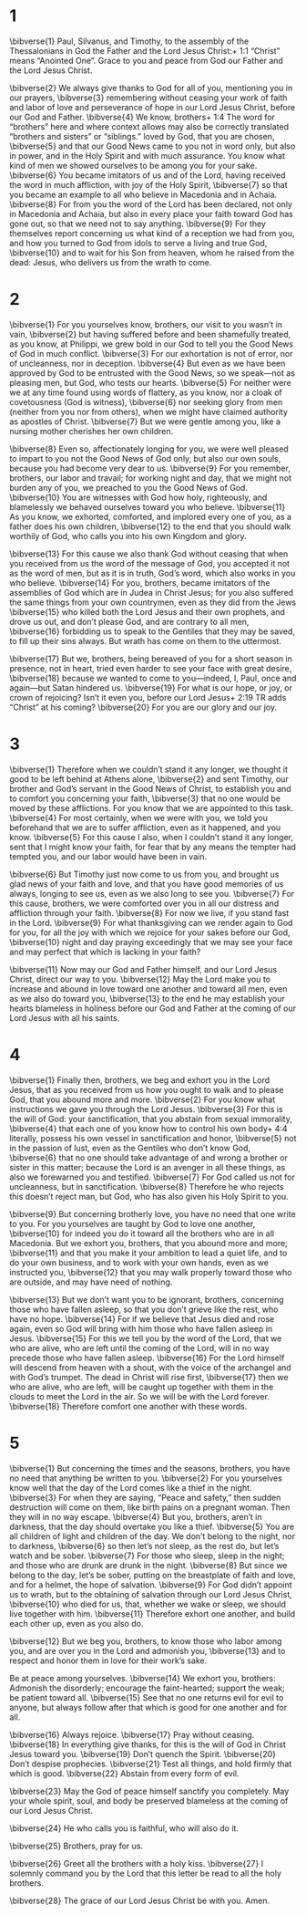 # 1 
\bibverse{1} Paul, Silvanus, and Timothy, to the assembly of the Thessalonians in God the Father and the Lord Jesus Christ:+ 1:1 “Christ” means “Anointed One”. Grace to you and peace from God our Father and the Lord Jesus Christ. 

\bibverse{2} We always give thanks to God for all of you, mentioning you in our prayers, \bibverse{3} remembering without ceasing your work of faith and labor of love and perseverance of hope in our Lord Jesus Christ, before our God and Father. \bibverse{4} We know, brothers+ 1:4 The word for “brothers” here and where context allows may also be correctly translated “brothers and sisters” or “siblings.” loved by God, that you are chosen, \bibverse{5} and that our Good News came to you not in word only, but also in power, and in the Holy Spirit and with much assurance. You know what kind of men we showed ourselves to be among you for your sake. \bibverse{6} You became imitators of us and of the Lord, having received the word in much affliction, with joy of the Holy Spirit, \bibverse{7} so that you became an example to all who believe in Macedonia and in Achaia. \bibverse{8} For from you the word of the Lord has been declared, not only in Macedonia and Achaia, but also in every place your faith toward God has gone out, so that we need not to say anything. \bibverse{9} For they themselves report concerning us what kind of a reception we had from you, and how you turned to God from idols to serve a living and true God, \bibverse{10} and to wait for his Son from heaven, whom he raised from the dead: Jesus, who delivers us from the wrath to come. 

# 2 
\bibverse{1} For you yourselves know, brothers, our visit to you wasn’t in vain, \bibverse{2} but having suffered before and been shamefully treated, as you know, at Philippi, we grew bold in our God to tell you the Good News of God in much conflict. \bibverse{3} For our exhortation is not of error, nor of uncleanness, nor in deception. \bibverse{4} But even as we have been approved by God to be entrusted with the Good News, so we speak—not as pleasing men, but God, who tests our hearts. \bibverse{5} For neither were we at any time found using words of flattery, as you know, nor a cloak of covetousness (God is witness), \bibverse{6} nor seeking glory from men (neither from you nor from others), when we might have claimed authority as apostles of Christ. \bibverse{7} But we were gentle among you, like a nursing mother cherishes her own children. 

\bibverse{8} Even so, affectionately longing for you, we were well pleased to impart to you not the Good News of God only, but also our own souls, because you had become very dear to us. \bibverse{9} For you remember, brothers, our labor and travail; for working night and day, that we might not burden any of you, we preached to you the Good News of God. \bibverse{10} You are witnesses with God how holy, righteously, and blamelessly we behaved ourselves toward you who believe. \bibverse{11} As you know, we exhorted, comforted, and implored every one of you, as a father does his own children, \bibverse{12} to the end that you should walk worthily of God, who calls you into his own Kingdom and glory. 

\bibverse{13} For this cause we also thank God without ceasing that when you received from us the word of the message of God, you accepted it not as the word of men, but as it is in truth, God’s word, which also works in you who believe. \bibverse{14} For you, brothers, became imitators of the assemblies of God which are in Judea in Christ Jesus; for you also suffered the same things from your own countrymen, even as they did from the Jews \bibverse{15} who killed both the Lord Jesus and their own prophets, and drove us out, and don’t please God, and are contrary to all men, \bibverse{16} forbidding us to speak to the Gentiles that they may be saved, to fill up their sins always. But wrath has come on them to the uttermost. 

\bibverse{17} But we, brothers, being bereaved of you for a short season in presence, not in heart, tried even harder to see your face with great desire, \bibverse{18} because we wanted to come to you—indeed, I, Paul, once and again—but Satan hindered us. \bibverse{19} For what is our hope, or joy, or crown of rejoicing? Isn’t it even you, before our Lord Jesus+ 2:19 TR adds “Christ” at his coming? \bibverse{20} For you are our glory and our joy. 

# 3 
\bibverse{1} Therefore when we couldn’t stand it any longer, we thought it good to be left behind at Athens alone, \bibverse{2} and sent Timothy, our brother and God’s servant in the Good News of Christ, to establish you and to comfort you concerning your faith, \bibverse{3} that no one would be moved by these afflictions. For you know that we are appointed to this task. \bibverse{4} For most certainly, when we were with you, we told you beforehand that we are to suffer affliction, even as it happened, and you know. \bibverse{5} For this cause I also, when I couldn’t stand it any longer, sent that I might know your faith, for fear that by any means the tempter had tempted you, and our labor would have been in vain. 

\bibverse{6} But Timothy just now come to us from you, and brought us glad news of your faith and love, and that you have good memories of us always, longing to see us, even as we also long to see you. \bibverse{7} For this cause, brothers, we were comforted over you in all our distress and affliction through your faith. \bibverse{8} For now we live, if you stand fast in the Lord. \bibverse{9} For what thanksgiving can we render again to God for you, for all the joy with which we rejoice for your sakes before our God, \bibverse{10} night and day praying exceedingly that we may see your face and may perfect that which is lacking in your faith? 

\bibverse{11} Now may our God and Father himself, and our Lord Jesus Christ, direct our way to you. \bibverse{12} May the Lord make you to increase and abound in love toward one another and toward all men, even as we also do toward you, \bibverse{13} to the end he may establish your hearts blameless in holiness before our God and Father at the coming of our Lord Jesus with all his saints. 

# 4 
\bibverse{1} Finally then, brothers, we beg and exhort you in the Lord Jesus, that as you received from us how you ought to walk and to please God, that you abound more and more. \bibverse{2} For you know what instructions we gave you through the Lord Jesus. \bibverse{3} For this is the will of God: your sanctification, that you abstain from sexual immorality, \bibverse{4} that each one of you know how to control his own body+ 4:4 literally, possess his own vessel in sanctification and honor, \bibverse{5} not in the passion of lust, even as the Gentiles who don’t know God, \bibverse{6} that no one should take advantage of and wrong a brother or sister in this matter; because the Lord is an avenger in all these things, as also we forewarned you and testified. \bibverse{7} For God called us not for uncleanness, but in sanctification. \bibverse{8} Therefore he who rejects this doesn’t reject man, but God, who has also given his Holy Spirit to you. 

\bibverse{9} But concerning brotherly love, you have no need that one write to you. For you yourselves are taught by God to love one another, \bibverse{10} for indeed you do it toward all the brothers who are in all Macedonia. But we exhort you, brothers, that you abound more and more; \bibverse{11} and that you make it your ambition to lead a quiet life, and to do your own business, and to work with your own hands, even as we instructed you, \bibverse{12} that you may walk properly toward those who are outside, and may have need of nothing. 

\bibverse{13} But we don’t want you to be ignorant, brothers, concerning those who have fallen asleep, so that you don’t grieve like the rest, who have no hope. \bibverse{14} For if we believe that Jesus died and rose again, even so God will bring with him those who have fallen asleep in Jesus. \bibverse{15} For this we tell you by the word of the Lord, that we who are alive, who are left until the coming of the Lord, will in no way precede those who have fallen asleep. \bibverse{16} For the Lord himself will descend from heaven with a shout, with the voice of the archangel and with God’s trumpet. The dead in Christ will rise first, \bibverse{17} then we who are alive, who are left, will be caught up together with them in the clouds to meet the Lord in the air. So we will be with the Lord forever. \bibverse{18} Therefore comfort one another with these words. 

# 5 
\bibverse{1} But concerning the times and the seasons, brothers, you have no need that anything be written to you. \bibverse{2} For you yourselves know well that the day of the Lord comes like a thief in the night. \bibverse{3} For when they are saying, “Peace and safety,” then sudden destruction will come on them, like birth pains on a pregnant woman. Then they will in no way escape. \bibverse{4} But you, brothers, aren’t in darkness, that the day should overtake you like a thief. \bibverse{5} You are all children of light and children of the day. We don’t belong to the night, nor to darkness, \bibverse{6} so then let’s not sleep, as the rest do, but let’s watch and be sober. \bibverse{7} For those who sleep, sleep in the night; and those who are drunk are drunk in the night. \bibverse{8} But since we belong to the day, let’s be sober, putting on the breastplate of faith and love, and for a helmet, the hope of salvation. \bibverse{9} For God didn’t appoint us to wrath, but to the obtaining of salvation through our Lord Jesus Christ, \bibverse{10} who died for us, that, whether we wake or sleep, we should live together with him. \bibverse{11} Therefore exhort one another, and build each other up, even as you also do. 

\bibverse{12} But we beg you, brothers, to know those who labor among you, and are over you in the Lord and admonish you, \bibverse{13} and to respect and honor them in love for their work’s sake. 

Be at peace among yourselves. \bibverse{14} We exhort you, brothers: Admonish the disorderly; encourage the faint-hearted; support the weak; be patient toward all. \bibverse{15} See that no one returns evil for evil to anyone, but always follow after that which is good for one another and for all. 

\bibverse{16} Always rejoice. \bibverse{17} Pray without ceasing. \bibverse{18} In everything give thanks, for this is the will of God in Christ Jesus toward you. \bibverse{19} Don’t quench the Spirit. \bibverse{20} Don’t despise prophecies. \bibverse{21} Test all things, and hold firmly that which is good. \bibverse{22} Abstain from every form of evil. 

\bibverse{23} May the God of peace himself sanctify you completely. May your whole spirit, soul, and body be preserved blameless at the coming of our Lord Jesus Christ. 

\bibverse{24} He who calls you is faithful, who will also do it. 

\bibverse{25} Brothers, pray for us. 

\bibverse{26} Greet all the brothers with a holy kiss. \bibverse{27} I solemnly command you by the Lord that this letter be read to all the holy brothers. 

\bibverse{28} The grace of our Lord Jesus Christ be with you. Amen. 